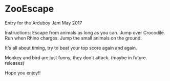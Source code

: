 # ZooEscape
Entry for the Arduboy Jam May 2017

Instructions:
Escape from animals as long as you can.
Jump over Crocodile. 
Run when Rhino charges.
Jump the small animals on the ground.

It's all about timing, try to beat your top score again and again.

Monkey and bird are just funny, they don't attack. (maybe in future releases)

Hope you enjoy!!

